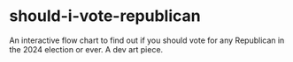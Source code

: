 # should-i-vote-republican
An interactive flow chart to find out if you should vote for any Republican in the 2024 election or ever. A dev art piece.
